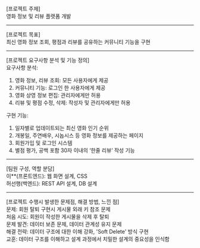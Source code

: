 [프로젝트 주제]  
영화 정보 및 리뷰 플랫폼 개발

---
[프로젝트 목표]  
최신 영화 정보 조회, 평점과 리뷰를 공유하는 커뮤니티 기능을 구현

---
[프로젝트 요구사항 분석 및 기능 정의]  
요구사항 분석: 
1. 영화 정보, 리뷰 조회: 모든 사용자에게 제공 
2. 커뮤니티 기능: 로그인 한 사용자에게 제공 
3. 영화 상영 정보 편집: 관리자에게만 허용 
4. 리뷰 및 평점 수정, 삭제: 작성자 및 관리자에게만 허용
   
구현 기능: 
1. 일자별로 업데이트되는 최신 영화 인기 순위 
2. 개봉일, 주연배우, 시놉시스 등 영화 정보를 제공하는 페이지 
3. 회원가입 및 로그인 시스템 
4. 별점 평가, 공백 포함 30자 이내의 ‘한줄 리뷰’ 작성 기능  

---
[팀원 구성, 역할 분담]  
이**(프론트엔드): 웹 화면 설계, CSS  
허선행(백엔드): REST API 설계, DB 설계

---
[프로젝트 수행시 발생한 문제점, 해결 방법, 느낀 점]  
문제: 회원 탈퇴 구현시 게시물 외래 키 참조 문제  
처음 시도: 회원이 작성한 게시물을 삭제 후 탈퇴  
문제 발견: 데이터 보존 문제, 데이터 관계성 유지 문제  
해결 전략: 데이터 구조에 대한 이해 강화, 'Soft Delete' 방식 구현  
교훈: 데이터 구조를 이해하고 설계 과정에서 치밀한 설계의 중요성을 인식함  
